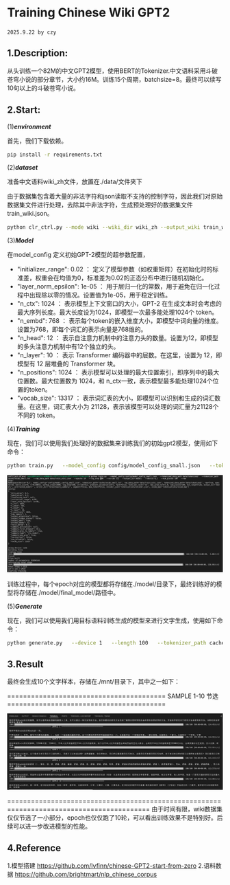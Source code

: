 Training Chinese Wiki GPT2 
==
`2025.9.22 by czy`

1.Description:
---
从头训练一个82M的中文GPT2模型，使用BERT的Tokenizer.中文语料采用斗破苍穹小说的部分章节，大小约16M。训练15个周期，batchsize=8。最终可以续写10句以上的斗破苍穹小说。

2.Start:
----
(1)***environment***

首先，我们下载依赖。
```bash
pip install -r requirements.txt
```

(2)***dataset***

准备中文语料wiki_zh文件，放置在./data/文件夹下

由于数据集包含着大量的非法字符和json读取不支持的控制字符，因此我们对原始数据集文件进行处理，去除其中非法字符，生成预处理好的数据集文件train_wiki.json。
```bash
python clr_ctrl.py --mode wiki --wiki_dir wiki_zh --output_wiki train_wiki.json
```

(3)***Model***

在model_config 定义初始GPT-2模型的超参数配置，
- "initializer_range": 0.02 ： 定义了模型参数（如权重矩阵）在初始化时的标准差，权重会在均值为0，标准差为0.02的正态分布中进行随机初始化。
- "layer_norm_epsilon": 1e-05 ： 用于层归一化的常数，用于避免在归一化过程中出现除以零的情况。设置值为1e-05，用于稳定训练。
- "n_ctx": 1024 ： 表示模型上下文窗口的大小，GPT-2 在生成文本时会考虑的最大序列长度。最大长度设为1024，即模型一次最多能处理1024个 token。
- "n_embd": 768 ： 表示每个token的嵌入维度大小，即模型中词向量的维度。设置为768，即每个词汇的表示向量是768维的。
- "n_head": 12 ： 表示自注意力机制中的注意力头的数量。设置为12，即模型的多头注意力机制中有12个独立的头。
- "n_layer": 10 ： 表示 Transformer 编码器中的层数。在这里，设置为 12，即模型有 12 层堆叠的 Transformer 块。
- "n_positions": 1024 ： 表示模型可以处理的最大位置索引，即序列中的最大位置数。最大位置数为 1024，和 n_ctx一致，表示模型最多能处理1024个位置的token。
- "vocab_size": 13317 ： 表示词汇表的大小，即模型可以识别和生成的词汇数量。在这里，词汇表大小为 21128，表示该模型可以处理的词汇量为21128个不同的 token。


(4)***Training***

现在，我们可以使用我们处理好的数据集来训练我们的初始gpt2模型，使用如下命令：
```bash
python train.py   --model_config config/model_config_small.json   --tokenized_data_path data/tokenized/   --tokenizer_path cache/vocab_small.txt   --raw_data_path data/train_wiki.json   --epochs 10   --log_step 200   --stride 512   --output_dir model/   --device 0,1   --num_pieces 100   --raw
```

![alt text](image-1.png)

训练过程中，每个epoch对应的模型都将存储在./model/目录下，最终训练好的模型将存储在./model/final_model/路径中。

(5)***Generate***

现在，我们可以使用我们用目标语料训练生成的模型来进行文字生成，使用如下命令：
```bash
python generate.py   --device 1   --length 100   --tokenizer_path cache/vocab_small.txt   --model_path model/final_model   --prefix "[CLS]我所学到的wiki知识"   --topp 1   --temperature 1.0 --save_samples --save_samples_path ./mnt/
```

3.Result
--
最终会生成10个文字样本，存储在./mnt/目录下，其中之一如下：

======================================== SAMPLE 1-10 节选 ========================================

![alt text](image.png)

==========================================================================================
由于时间有限，wiki数据集仅仅节选了一小部分，epoch也仅仅跑了10轮，可以看出训练效果不是特别好。后续可以进一步改进模型的性能。

4.Reference
--
1.模型搭建 https://github.com/lvfinn/chinese-GPT2-start-from-zero
2.语料数据 https://github.com/brightmart/nlp_chinese_corpus